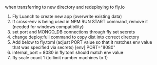 when transferring to new directory and redeploying to fly.io
1) Fly Luanch to create new app (overwrite existing data)
2) If cross-env is being used in NPM RUN START command, remove it (needed for windows compatibility)
3) set port and MONGO_DB connections through fly set secrets
4) change deploy:full command to copy dist into correct directory
5) Add below to fly.toml (adjust PORT value so that it matches env value that was specified via secrets)
  [env]
    PORT="8080"
6)   internal_port = 8080 in fly.toml should match env value
7) fly scale count 1 (to limit number machines to 1)